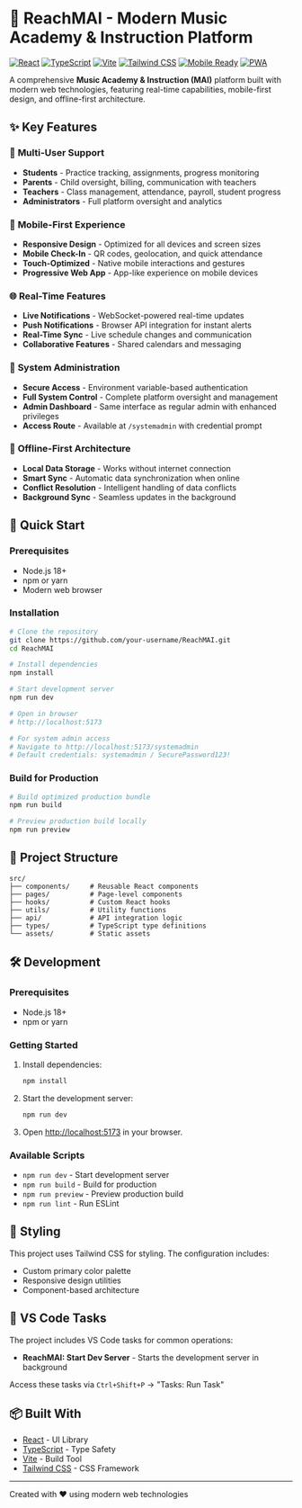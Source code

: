 # 🎵 ReachMAI - Modern Music Academy & Instruction Platform

[![React](https://img.shields.io/badge/React-18-blue.svg)](https://reactjs.org/)
[![TypeScript](https://img.shields.io/badge/TypeScript-5.0-blue.svg)](https://www.typescriptlang.org/)
[![Vite](https://img.shields.io/badge/Vite-5.0-purple.svg)](https://vitejs.dev/)
[![Tailwind CSS](https://img.shields.io/badge/Tailwind-3.0-cyan.svg)](https://tailwindcss.com/)
[![Mobile Ready](https://img.shields.io/badge/Mobile-Ready-green.svg)](#mobile-features)
[![PWA](https://img.shields.io/badge/PWA-Enabled-orange.svg)](#pwa-features)

A comprehensive **Music Academy & Instruction (MAI)** platform built with modern web technologies, featuring real-time capabilities, mobile-first design, and offline-first architecture.

## ✨ Key Features

### 🎯 **Multi-User Support**
- **Students** - Practice tracking, assignments, progress monitoring
- **Parents** - Child oversight, billing, communication with teachers  
- **Teachers** - Class management, attendance, payroll, student progress
- **Administrators** - Full platform oversight and analytics

### 📱 **Mobile-First Experience** 
- **Responsive Design** - Optimized for all devices and screen sizes
- **Mobile Check-In** - QR codes, geolocation, and quick attendance
- **Touch-Optimized** - Native mobile interactions and gestures
- **Progressive Web App** - App-like experience on mobile devices

### 🌐 **Real-Time Features**
- **Live Notifications** - WebSocket-powered real-time updates
- **Push Notifications** - Browser API integration for instant alerts
- **Real-Time Sync** - Live schedule changes and communication
- **Collaborative Features** - Shared calendars and messaging

### 🔐 **System Administration**
- **Secure Access** - Environment variable-based authentication
- **Full System Control** - Complete platform oversight and management
- **Admin Dashboard** - Same interface as regular admin with enhanced privileges
- **Access Route** - Available at `/systemadmin` with credential prompt

### 💾 **Offline-First Architecture**
- **Local Data Storage** - Works without internet connection
- **Smart Sync** - Automatic data synchronization when online
- **Conflict Resolution** - Intelligent handling of data conflicts
- **Background Sync** - Seamless updates in the background

## 🚀 Quick Start

### Prerequisites
- Node.js 18+ 
- npm or yarn
- Modern web browser

### Installation

```bash
# Clone the repository
git clone https://github.com/your-username/ReachMAI.git
cd ReachMAI

# Install dependencies
npm install

# Start development server
npm run dev

# Open in browser
# http://localhost:5173

# For system admin access
# Navigate to http://localhost:5173/systemadmin
# Default credentials: systemadmin / SecurePassword123!
```

### Build for Production

```bash
# Build optimized production bundle
npm run build

# Preview production build locally
npm run preview
```

## 📁 Project Structure

```
src/
├── components/     # Reusable React components
├── pages/          # Page-level components
├── hooks/          # Custom React hooks
├── utils/          # Utility functions
├── api/            # API integration logic
├── types/          # TypeScript type definitions
└── assets/         # Static assets
```

## 🛠️ Development

### Prerequisites

- Node.js 18+ 
- npm or yarn

### Getting Started

1. Install dependencies:
   ```bash
   npm install
   ```

2. Start the development server:
   ```bash
   npm run dev
   ```

3. Open [http://localhost:5173](http://localhost:5173) in your browser.

### Available Scripts

- `npm run dev` - Start development server
- `npm run build` - Build for production
- `npm run preview` - Preview production build
- `npm run lint` - Run ESLint

## 🎨 Styling

This project uses Tailwind CSS for styling. The configuration includes:

- Custom primary color palette
- Responsive design utilities
- Component-based architecture

## 🔧 VS Code Tasks

The project includes VS Code tasks for common operations:

- **ReachMAI: Start Dev Server** - Starts the development server in background

Access these tasks via `Ctrl+Shift+P` → "Tasks: Run Task"

## 📦 Built With

- [React](https://reactjs.org/) - UI Library
- [TypeScript](https://www.typescriptlang.org/) - Type Safety
- [Vite](https://vitejs.dev/) - Build Tool
- [Tailwind CSS](https://tailwindcss.com/) - CSS Framework

---

Created with ❤️ using modern web technologies
